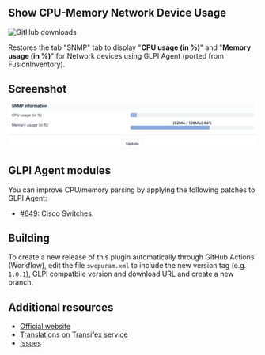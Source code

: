 ## Show CPU-Memory Network Device Usage
![GitHub downloads](https://img.shields.io/github/downloads/eduardomozart/swcpuram/total.svg)

Restores the tab "SNMP" tab to display "**CPU usage (in %)**" and "**Memory usage (in %)**" for Network devices using GLPI Agent (ported from FusionInventory).

## Screenshot

![Show CPU-Memory Network Device Usage](screenshots/swcpuram.png)

## GLPI Agent modules

You can improve CPU/memory parsing by applying the following patches to GLPI Agent:

  * [#649](https://github.com/glpi-project/glpi-agent/pull/649): Cisco Switches.

## Building

To create a new release of this plugin automatically through GitHub Actions (Workflow), edit the file ``swcpuram.xml`` to include the new version tag (e.g. ``1.0.1``), GLPI compatbile version and download URL and create a new branch.

## Additional resources

* [Official website](https://github.com/eduardomozart/swcpuram)
* [Translations on Transifex service](https://www.transifex.com/eduardomozart/swcpuram/content/)
* [Issues](https://github.com/eduardomozart/swcpuram/issues)
